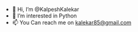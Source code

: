 - 👋 Hi, I’m @KalpeshKalekar
- 👀 I’m interested in Python
- 📫 You Can reach me on kalekar85@gmail.com


